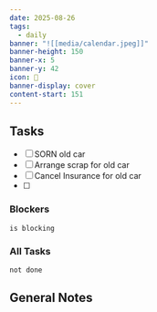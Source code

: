 ```yaml
---
date: 2025-08-26
tags:
  - daily
banner: "![[media/calendar.jpeg]]"
banner-height: 150
banner-x: 5
banner-y: 42
icon: 📆
banner-display: cover
content-start: 151
---
```


## Tasks

- [ ] SORN old car
- [ ] Arrange scrap for old car
- [ ] Cancel Insurance for old car
- [ ] 
### Blockers
```tasks
is blocking
```

### All Tasks
```tasks
not done
```

## General Notes
